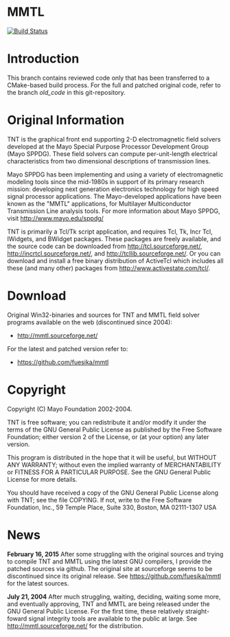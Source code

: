 # MMTL

[![Build Status](https://travis-ci.org/fuesika/mmtl.png?branch=cmake_builds)](https://travis-ci.org/fuesika/mmtl)

# Introduction

This branch contains reviewed code only that has been transferred to a
CMake-based build process. For the full and patched original code, refer to the
branch *old_code* in this git-repository.

# Original Information

TNT is the graphical front end supporting 2-D electromagnetic field
solvers developed at the Mayo Special Purpose Processor Development
Group (Mayo SPPDG).  These field solvers can compute per-unit-length
electrical characteristics from two dimensional descriptions of
transmission lines.

Mayo SPPDG has been implementing and using a variety of
electromagnetic modeling tools since the mid-1980s in support of its
primary research mission: developing next generation electronics
technology for high speed signal processor applications.  The
Mayo-developed applications have been known as the "MMTL"
applications, for Multilayer Multiconductor Transmission Line analysis
tools.  For more information about Mayo SPPDG, visit
http://www.mayo.edu/sppdg/

TNT is primarily a Tcl/Tk script application, and requires Tcl, Tk,
Incr Tcl, IWidgets, and BWidget packages.  These packages are freely
available, and the source code can be downloaded from
http://tcl.sourceforge.net/, http://incrtcl.sourceforge.net/, and
http://tcllib.sourceforge.net/.  Or you can download and install a
free binary distribution of ActiveTcl which includes all these (and
many other) packages from http://www.activestate.com/tcl/.

# Download

Original Win32-binaries and sources for TNT and MMTL field solver programs available on the web (discontinued since 2004):
* http://mmtl.sourceforge.net/

For the latest and patched version refer to:
* https://github.com/fuesika/mmtl


# Copyright

Copyright (C) Mayo Foundation 2002-2004.

TNT is free software; you can redistribute it and/or modify it under
the terms of the GNU General Public License as published by the Free
Software Foundation; either version 2 of the License, or (at your
option) any later version.

This program is distributed in the hope that it will be useful, but
WITHOUT ANY WARRANTY; without even the implied warranty of
MERCHANTABILITY or FITNESS FOR A PARTICULAR PURPOSE.  See the GNU
General Public License for more details.

You should have received a copy of the GNU General Public License
along with TNT; see the file COPYING.  If not, write to the Free
Software Foundation, Inc., 59 Temple Place, Suite 330, Boston, MA
02111-1307 USA


# News

**February 16, 2015**
After some struggling with the original sources and trying to compile
TNT and MMTL using the latest GNU compilers, I provide the patched
sources via github. The original site at sourceforge seems to be
discontinued since its original release.
See https://github.com/fuesika/mmtl for the latest sources.

**July 21, 2004**
After much struggling, waiting, deciding, waiting some more, and
eventually approving, TNT and MMTL are being released under the GNU
General Public License.  For the first time, these relatively
straight-foward signal integrity tools are available to the public at
large. See http://mmtl.sourceforge.net/ for the distribution.
